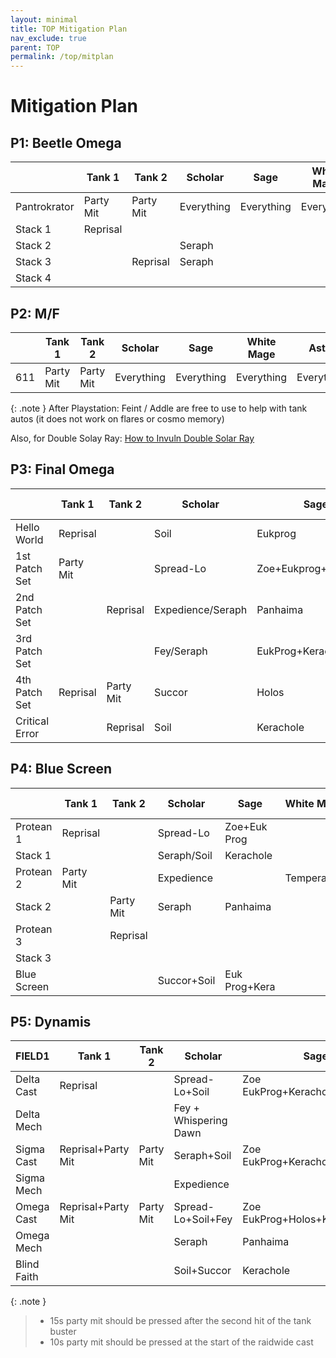 ```yaml
---
layout: minimal
title: TOP Mitigation Plan
nav_exclude: true
parent: TOP
permalink: /top/mitplan
---
```


# Mitigation Plan

## P1: Beetle Omega

|              |Tank 1   |Tank 2   |Scholar          |Sage                 |White Mage|Astro                |Melee 1|Melee 2|Phys Range|Caster|Extras   |
|--------------|---------|---------|-----------------|---------------------|----------|---------------------|-------|-------|----------|------|---------|
|Pantrokrator  |Party Mit|Party Mit|Everything       |Everything           |Everything|Everything           |       |       |Party Mit |      |Barrier  |
|Stack 1       |Reprisal |         |                 |                     |          |                     |Feint  |       |          |      |         |
|Stack 2       |         |         |Seraph           |                     |          |                     |       |       |          |      |         |
|Stack 3       |         |Reprisal |Seraph           |                     |          |                     |       |Feint  |          |Addle |Dismantle|
|Stack 4       |         |         |                 |                     |          |                     |       |       |          |      |         |

## P2: M/F

|              |Tank 1   |Tank 2   |Scholar          |Sage                 |White Mage|Astro                |Melee 1|Melee 2|Phys Range|Caster|Extras   |
|--------------|---------|---------|-----------------|---------------------|----------|---------------------|-------|-------|----------|------|---------|
|611           |Party Mit|Party Mit|Everything       |Everything           |Everything|Everything           |       |       |Party Mit |      |Barrier  |

{: .note }
After Playstation: Feint / Addle are free to use to help with tank autos (it does not work on flares or cosmo memory)

Also, for Double Solay Ray: [How to Invuln Double Solar Ray](https://clips.twitch.tv/ConcernedPatientSkirretHoneyBadger-TDCiJVbgCzsvt7vZ)

## P3: Final Omega

|              |Tank 1   |Tank 2   |Scholar          |Sage                 |White Mage|Astro                |Melee 1|Melee 2|Phys Range|Caster|Extras   |
|--------------|---------|---------|-----------------|---------------------|----------|---------------------|-------|-------|----------|------|---------|
|Hello World   |Reprisal |         |Soil             |Eukprog              |          |CU                   |Feint  |       |          |Addle |         |
|1st Patch Set |Party Mit|         |Spread-Lo        |Zoe+Eukprog+Kerachole|          |Star 2x GCDs after HW|       |       |          |      |         |
|2nd Patch Set |         |Reprisal |Expedience/Seraph|Panhaima             |Temperance|Neutral Sect         |       |       |          |      |         |
|3rd Patch Set |         |         |Fey/Seraph       |EukProg+Kerachole    |Bell      |Macrocosmos          |       |Feint  |Party Mit |      |Dismantle|
|4th Patch Set |Reprisal |Party Mit|Succor           |Holos                |          |Star                 |       |       |          |      |Barrier  |
|Critical Error|         |Reprisal |Soil             |Kerachole            |          |CU                   |Feint  |       |          |Addle |         |

## P4: Blue Screen 

|              |Tank 1   |Tank 2   |Scholar          |Sage                 |White Mage|Astro                |Melee 1|Melee 2|Phys Range|Caster|Extras   |
|--------------|---------|---------|-----------------|---------------------|----------|---------------------|-------|-------|----------|------|---------|
|Protean 1     |Reprisal |         |Spread-Lo        |Zoe+Euk Prog         |          |                     |       |       |          |      |         |
|Stack 1       |         |         |Seraph/Soil      |Kerachole            |          |                     |       |       |          |      |         |
|Protean 2     |Party Mit|         |Expedience       |                     |Temperance|Neutral Sect         |       |       |          |      |         |
|Stack 2       |         |Party Mit|Seraph           |Panhaima             |          |                     |       |       |          |      |         |
|Protean 3     |         |Reprisal |                 |                     |          |                     |       |       |          |      |         |
|Stack 3       |         |         |                 |                     |          |                     |       |       |          |      |         |
|Blue Screen   |         |         |Succor+Soil      |Euk Prog+Kera        |          |CU                   |Feint  |       |          |      |         |

## P5: Dynamis

|FIELD1        |Tank 1   |Tank 2   |Scholar          |Sage                 |White Mage|Astro                |Melee 1|Melee 2|Phys Range|Caster|Extras   |
|--------------|---------|---------|-----------------|---------------------|----------|---------------------|-------|-------|----------|------|---------|
|Delta Cast    |Reprisal |         |Spread-Lo+Soil   |Zoe EukProg+Kerachole+Holos|          |                     |       |Feint  |Party Mit |Addle |Dismantle+Barrier|
|Delta Mech    |         |         |Fey + Whispering Dawn|                     |Bell      |Macrocosmos/Star     |       |       |          |      |         |
|Sigma Cast    |Reprisal+Party Mit|Party Mit|Seraph+Soil      |Zoe EukProg+Kerachole+Panhaima|Temperance|Neutral Sect+CU      |Feint  |       |Party Mit |      |         |
|Sigma Mech    |         |         |Expedience       |                     |          |Neutral Sect         |       |       |          |      |         |
|Omega Cast    |Reprisal+Party Mit|Party Mit|Spread-Lo+Soil+Fey|Zoe EukProg+Holos+Kerachole|          |CU                   |       |Feint  |Party Mit |Addle |Dismantle+Barrier|
|Omega Mech    |         |         |Seraph           |Panhaima             |Bell      |                     |       |       |          |      |         |
|Blind Faith   |         |         |Soil+Succor      |Kerachole            |          |CU                   |       |       |Party Mit |      |         |

{: .note }
> - 15s party mit should be pressed after the second hit of the tank buster
> - 10s party mit should be pressed at the start of the raidwide cast										
